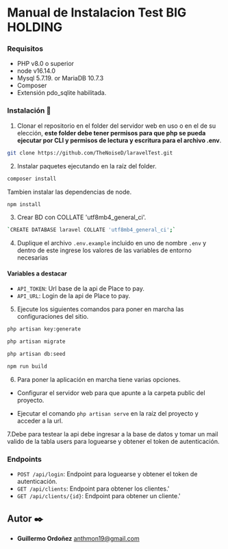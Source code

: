 # Manual de Instalacion Test BIG HOLDING

### Requisitos

- PHP v8.0 o superior
- node v16.14.0
- Mysql 5.7.19. or MariaDB 10.7.3
- Composer
- Extensión pdo_sqlite habilitada.

### Instalación 🔧
1. Clonar el repositorio en el folder del servidor web en uso o en el de su elección, **este folder debe tener permisos para que php se pueda ejecutar por CLI y permisos de lectura y escritura para el archivo .env**.

```sh 
git clone https://github.com/TheNoiseD/laravelTest.git 
```

2. Instalar paquetes ejecutando en la raíz del folder.

```sh 
composer install
```
Tambien instalar las dependencias de node.
```sh
npm install
```
3. Crear BD con COLLATE 'utf8mb4_general_ci'.

```sh 
`CREATE DATABASE laravel COLLATE 'utf8mb4_general_ci';`
```

4. Duplique el archivo `.env.example` incluido en uno de nombre `.env` y dentro de este ingrese los valores de las variables de entorno necesarias

#### Variables a destacar
- `API_TOKEN`: Url base de la api de Place to pay.
- `API_URL`: Login de la api de Place to pay.

5. Ejecute los siguientes comandos para poner en marcha las configuraciones del sitio.

```sh
php artisan key:generate
``` 
```sh
php artisan migrate
```
```sh
php artisan db:seed
```
```sh
npm run build
```
6. Para poner la aplicación en marcha tiene varias opciones.

- Configurar el servidor web para que apunte a la carpeta public del proyecto.

- Ejecutar el comando `php artisan serve` en la raíz del proyecto y acceder a la url.

7.Debe para testear la api debe ingresar a la base de datos y tomar un mail valido de la tabla users para loguearse y obtener el token de autenticación.

### Endpoints
- `POST /api/login`: Endpoint para loguearse y obtener el token de autenticación.
- `GET /api/clients`: Endpoint para obtener los clientes.'
- `GET /api/clients/{id}`: Endpoint para obtener un cliente.'

## Autor ✒️

* **Guillermo Ordoñez** [anthmon19@gmail.com](mailto:anthmon19@gmail.com)
